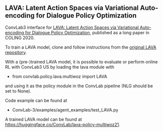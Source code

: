 ## LAVA: Latent Action Spaces via Variational Auto-encoding for Dialogue Policy Optimization
ConvLab3 interface for [LAVA: Latent Action Spaces via Variational Auto-encoding for Dialogue Policy Optimization](https://aclanthology.org/2020.coling-main.41/), published as a long paper in COLING 2020.

To train a LAVA model, clone and follow instructions from the [original LAVA repository](https://gitlab.cs.uni-duesseldorf.de/general/dsml/lava-public).

With a (pre-)trained LAVA model, it is possible to evaluate or perform online RL with ConvLab3 US by loading the lava module with

- from convlab.policy.lava.multiwoz import LAVA

and using it as the policy module in the ConvLab pipeline (NLG should be set to None).


Code example can be found at
- ConvLab-3/examples/agent_examples/test_LAVA.py

A trained LAVA model can be found at https://huggingface.co/ConvLab/lava-policy-multiwoz21.

